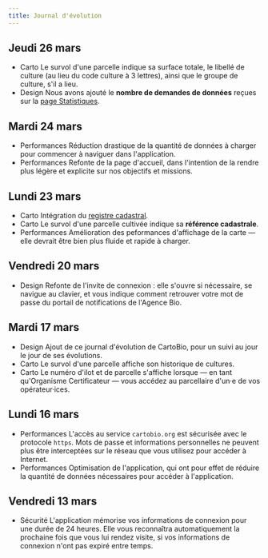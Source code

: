 ```yaml
---
title: Journal d'évolution
---
```


## Jeudi 26 mars

- <v-chip small color=yellow>Carto</v-chip>
  Le survol d'une parcelle indique sa surface totale,
  le libellé de culture (au lieu du code culture à 3 lettres),
  ainsi que le groupe de culture, s'il a lieu.
- <v-chip small color="purple lighten-3">Design</v-chip>
  Nous avons ajouté le **nombre de demandes de données** reçues
  sur la [page Statistiques](#/stats).

## Mardi 24 mars

- <v-chip small color=light-green>Performances</v-chip>
  Réduction drastique de la quantité de données à charger pour
  commencer à naviguer dans l'application.
- <v-chip small color=light-green>Performances</v-chip>
  Refonte de la page d'accueil, dans l'intention de la rendre
  plus légère et explicite sur nos objectifs et missions.

## Lundi 23 mars

- <v-chip small color=yellow>Carto</v-chip>
  Intégration du [registre cadastral](https://cadastre.data.gouv.fr/).
- <v-chip small color=yellow>Carto</v-chip>
  Le survol d'une parcelle cultivée indique sa **référence cadastrale**.
- <v-chip small color=light-green>Performances</v-chip>
  Amélioration des peformances d'affichage de la carte — elle devrait
  être bien plus fluide et rapide à charger.

## Vendredi 20 mars

- <v-chip small color="purple lighten-3">Design</v-chip>
  Refonte de l'invite de connexion : elle s'ouvre si nécessaire,
  se navigue au clavier, et vous indique comment retrouver votre mot
  de passe du portail de notifications de l'Agence Bio.

## Mardi 17 mars

- <v-chip small color="purple lighten-3">Design</v-chip>
  Ajout de ce journal d'évolution de CartoBio, pour un suivi au jour
  le jour de ses évolutions.
- <v-chip small color=yellow>Carto</v-chip>
  Le survol d'une parcelle affiche son historique de cultures.
- <v-chip small color=yellow>Carto</v-chip>
  Le numéro d'ilot et de parcelle s'affiche lorsque — en tant qu'Organisme Certificateur —
  vous accédez au parcellaire d'un·e de vos opérateur·ices.

## Lundi 16 mars

- <v-chip small color=light-green>Performances</v-chip>
  L'accès au service `cartobio.org` est sécurisée avec le protocole `https`.
  Mots de passe et informations personnelles ne peuvent plus être interceptées
  sur le réseau que vous utilisez pour accéder à Internet.
- <v-chip small color=light-green>Performances</v-chip>
  Optimisation de l'application, qui ont pour effet de réduire la
  quantité de données nécessaires pour accéder à l'application.

## Vendredi 13 mars

- <v-chip small color=light-green>Sécurité</v-chip>
  L'application mémorise vos informations de connexion pour une durée de 24 heures.
  Elle vous reconnaîtra automatiquement la prochaine fois que vous lui rendez visite,
  si vos informations de connexion n'ont pas expiré entre temps.
